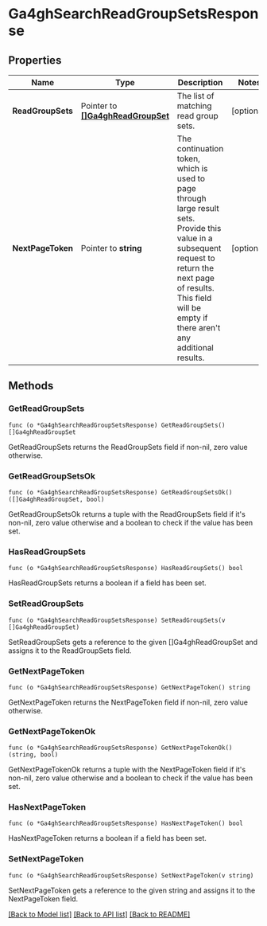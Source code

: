 # Ga4ghSearchReadGroupSetsResponse

## Properties

Name | Type | Description | Notes
------------ | ------------- | ------------- | -------------
**ReadGroupSets** | Pointer to [**[]Ga4ghReadGroupSet**](ga4ghReadGroupSet.md) | The list of matching read group sets. | [optional] 
**NextPageToken** | Pointer to **string** | The continuation token, which is used to page through large result sets. Provide this value in a subsequent request to return the next page of results. This field will be empty if there aren&#39;t any additional results. | [optional] 

## Methods

### GetReadGroupSets

`func (o *Ga4ghSearchReadGroupSetsResponse) GetReadGroupSets() []Ga4ghReadGroupSet`

GetReadGroupSets returns the ReadGroupSets field if non-nil, zero value otherwise.

### GetReadGroupSetsOk

`func (o *Ga4ghSearchReadGroupSetsResponse) GetReadGroupSetsOk() ([]Ga4ghReadGroupSet, bool)`

GetReadGroupSetsOk returns a tuple with the ReadGroupSets field if it's non-nil, zero value otherwise
and a boolean to check if the value has been set.

### HasReadGroupSets

`func (o *Ga4ghSearchReadGroupSetsResponse) HasReadGroupSets() bool`

HasReadGroupSets returns a boolean if a field has been set.

### SetReadGroupSets

`func (o *Ga4ghSearchReadGroupSetsResponse) SetReadGroupSets(v []Ga4ghReadGroupSet)`

SetReadGroupSets gets a reference to the given []Ga4ghReadGroupSet and assigns it to the ReadGroupSets field.

### GetNextPageToken

`func (o *Ga4ghSearchReadGroupSetsResponse) GetNextPageToken() string`

GetNextPageToken returns the NextPageToken field if non-nil, zero value otherwise.

### GetNextPageTokenOk

`func (o *Ga4ghSearchReadGroupSetsResponse) GetNextPageTokenOk() (string, bool)`

GetNextPageTokenOk returns a tuple with the NextPageToken field if it's non-nil, zero value otherwise
and a boolean to check if the value has been set.

### HasNextPageToken

`func (o *Ga4ghSearchReadGroupSetsResponse) HasNextPageToken() bool`

HasNextPageToken returns a boolean if a field has been set.

### SetNextPageToken

`func (o *Ga4ghSearchReadGroupSetsResponse) SetNextPageToken(v string)`

SetNextPageToken gets a reference to the given string and assigns it to the NextPageToken field.


[[Back to Model list]](../README.md#documentation-for-models) [[Back to API list]](../README.md#documentation-for-api-endpoints) [[Back to README]](../README.md)


